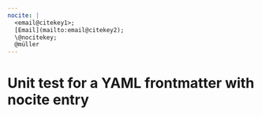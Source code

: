 ```yaml
---
nocite: |
  <email@citekey1>;
  [Email](mailto:email@citekey2);
  \@nocitekey;
  @müller
---
```


# Unit test for a YAML frontmatter with nocite entry
